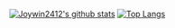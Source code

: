 


[![Joywin2412's github stats]("https://github-readme-stats-ruby-one.vercel.app/api?username=Joywin2412&count_private=true&show_icons=true&theme=radical&hide_rank=false)](https://github.com/Joywin2412/github-readme-stats)
[![Top Langs](https://github-readme-stats.vercel.app/api/top-langs/?username=Joywin2412)](https://github.com/Joywin2412/github-readme-stats)
<!-- - 🔭 I’m currently working on ...
- 🌱 I’m currently learning ...
- 👯 I’m looking to collaborate on ...
- 🤔 I’m looking for help with ...
- 💬 Ask me about ...
- 📫 How to reach me: ...
- 😄 Pronouns: ...
- ⚡ Fun fact: ... -->
